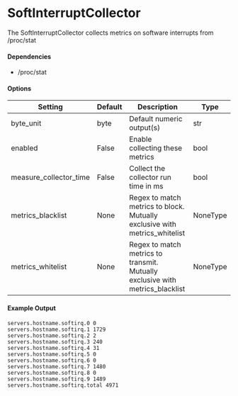 <!--This file was generated from the python source
Please edit the source to make changes
-->
SoftInterruptCollector
=====

The SoftInterruptCollector collects metrics on software interrupts from
/proc/stat

#### Dependencies

 * /proc/stat


#### Options

Setting | Default | Description | Type
--------|---------|-------------|-----
byte_unit | byte | Default numeric output(s) | str
enabled | False | Enable collecting these metrics | bool
measure_collector_time | False | Collect the collector run time in ms | bool
metrics_blacklist | None | Regex to match metrics to block. Mutually exclusive with metrics_whitelist | NoneType
metrics_whitelist | None | Regex to match metrics to transmit. Mutually exclusive with metrics_blacklist | NoneType

#### Example Output

```
servers.hostname.softirq.0 0
servers.hostname.softirq.1 1729
servers.hostname.softirq.2 2
servers.hostname.softirq.3 240
servers.hostname.softirq.4 31
servers.hostname.softirq.5 0
servers.hostname.softirq.6 0
servers.hostname.softirq.7 1480
servers.hostname.softirq.8 0
servers.hostname.softirq.9 1489
servers.hostname.softirq.total 4971
```

